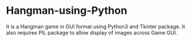 # Hangman-using-Python
It is a Hangman game in GUI format using Python3 and Tkinter package.
It also requires PIL package to allow display of images across Game GUI.
